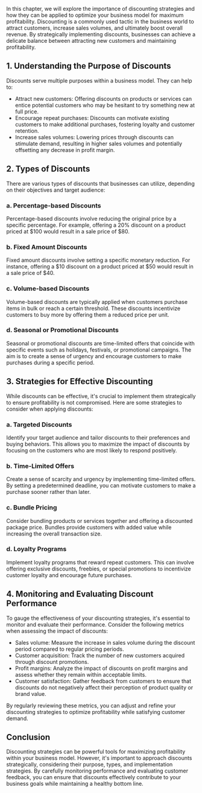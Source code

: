 
In this chapter, we will explore the importance of discounting strategies and how they can be applied to optimize your business model for maximum profitability. Discounting is a commonly used tactic in the business world to attract customers, increase sales volumes, and ultimately boost overall revenue. By strategically implementing discounts, businesses can achieve a delicate balance between attracting new customers and maintaining profitability.

1\. Understanding the Purpose of Discounts
-----------------------------------------

Discounts serve multiple purposes within a business model. They can help to:

* Attract new customers: Offering discounts on products or services can entice potential customers who may be hesitant to try something new at full price.
* Encourage repeat purchases: Discounts can motivate existing customers to make additional purchases, fostering loyalty and customer retention.
* Increase sales volumes: Lowering prices through discounts can stimulate demand, resulting in higher sales volumes and potentially offsetting any decrease in profit margin.

2\. Types of Discounts
---------------------

There are various types of discounts that businesses can utilize, depending on their objectives and target audience:

### a. Percentage-based Discounts

Percentage-based discounts involve reducing the original price by a specific percentage. For example, offering a 20% discount on a product priced at $100 would result in a sale price of $80.

### b. Fixed Amount Discounts

Fixed amount discounts involve setting a specific monetary reduction. For instance, offering a $10 discount on a product priced at $50 would result in a sale price of $40.

### c. Volume-based Discounts

Volume-based discounts are typically applied when customers purchase items in bulk or reach a certain threshold. These discounts incentivize customers to buy more by offering them a reduced price per unit.

### d. Seasonal or Promotional Discounts

Seasonal or promotional discounts are time-limited offers that coincide with specific events such as holidays, festivals, or promotional campaigns. The aim is to create a sense of urgency and encourage customers to make purchases during a specific period.

3\. Strategies for Effective Discounting
---------------------------------------

While discounts can be effective, it's crucial to implement them strategically to ensure profitability is not compromised. Here are some strategies to consider when applying discounts:

### a. Targeted Discounts

Identify your target audience and tailor discounts to their preferences and buying behaviors. This allows you to maximize the impact of discounts by focusing on the customers who are most likely to respond positively.

### b. Time-Limited Offers

Create a sense of scarcity and urgency by implementing time-limited offers. By setting a predetermined deadline, you can motivate customers to make a purchase sooner rather than later.

### c. Bundle Pricing

Consider bundling products or services together and offering a discounted package price. Bundles provide customers with added value while increasing the overall transaction size.

### d. Loyalty Programs

Implement loyalty programs that reward repeat customers. This can involve offering exclusive discounts, freebies, or special promotions to incentivize customer loyalty and encourage future purchases.

4\. Monitoring and Evaluating Discount Performance
-------------------------------------------------

To gauge the effectiveness of your discounting strategies, it's essential to monitor and evaluate their performance. Consider the following metrics when assessing the impact of discounts:

* Sales volume: Measure the increase in sales volume during the discount period compared to regular pricing periods.
* Customer acquisition: Track the number of new customers acquired through discount promotions.
* Profit margins: Analyze the impact of discounts on profit margins and assess whether they remain within acceptable limits.
* Customer satisfaction: Gather feedback from customers to ensure that discounts do not negatively affect their perception of product quality or brand value.

By regularly reviewing these metrics, you can adjust and refine your discounting strategies to optimize profitability while satisfying customer demand.

Conclusion
----------

Discounting strategies can be powerful tools for maximizing profitability within your business model. However, it's important to approach discounts strategically, considering their purpose, types, and implementation strategies. By carefully monitoring performance and evaluating customer feedback, you can ensure that discounts effectively contribute to your business goals while maintaining a healthy bottom line.
